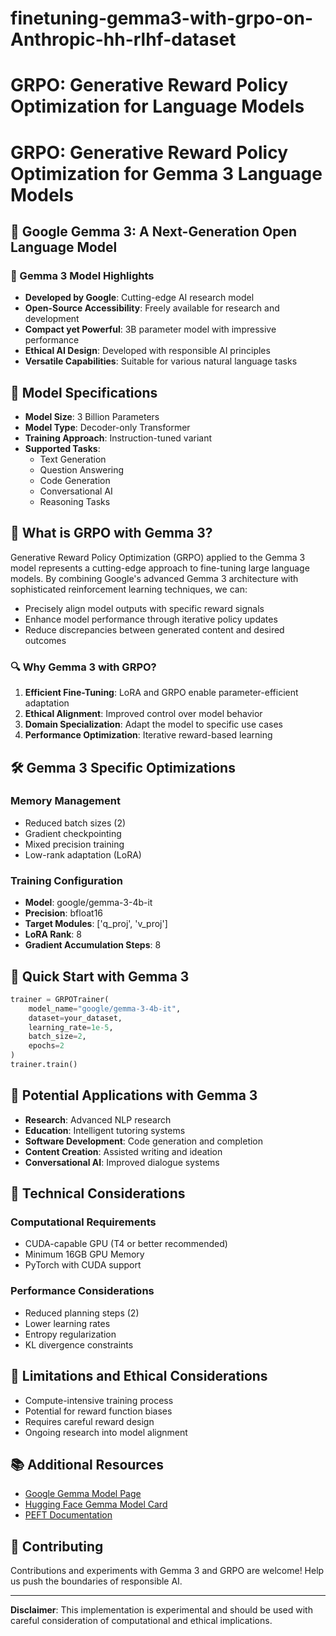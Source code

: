 # finetuning-gemma3-with-grpo-on-Anthropic-hh-rlhf-dataset
# GRPO: Generative Reward Policy Optimization for Language Models

# GRPO: Generative Reward Policy Optimization for Gemma 3 Language Models

## 🚀 Google Gemma 3: A Next-Generation Open Language Model

### 🌟 Gemma 3 Model Highlights
- **Developed by Google**: Cutting-edge AI research model
- **Open-Source Accessibility**: Freely available for research and development
- **Compact yet Powerful**: 3B parameter model with impressive performance
- **Ethical AI Design**: Developed with responsible AI principles
- **Versatile Capabilities**: Suitable for various natural language tasks

## 🤖 Model Specifications
- **Model Size**: 3 Billion Parameters
- **Model Type**: Decoder-only Transformer
- **Training Approach**: Instruction-tuned variant
- **Supported Tasks**: 
  - Text Generation
  - Question Answering
  - Code Generation
  - Conversational AI
  - Reasoning Tasks

## 📘 What is GRPO with Gemma 3?

Generative Reward Policy Optimization (GRPO) applied to the Gemma 3 model represents a cutting-edge approach to fine-tuning large language models. By combining Google's advanced Gemma 3 architecture with sophisticated reinforcement learning techniques, we can:

- Precisely align model outputs with specific reward signals
- Enhance model performance through iterative policy updates
- Reduce discrepancies between generated content and desired outcomes

### 🔍 Why Gemma 3 with GRPO?

1. **Efficient Fine-Tuning**: LoRA and GRPO enable parameter-efficient adaptation
2. **Ethical Alignment**: Improved control over model behavior
3. **Domain Specialization**: Adapt the model to specific use cases
4. **Performance Optimization**: Iterative reward-based learning

## 🛠 Gemma 3 Specific Optimizations

### Memory Management
- Reduced batch sizes (2)
- Gradient checkpointing
- Mixed precision training
- Low-rank adaptation (LoRA)

### Training Configuration
- **Model**: google/gemma-3-4b-it
- **Precision**: bfloat16
- **Target Modules**: ['q_proj', 'v_proj']
- **LoRA Rank**: 8
- **Gradient Accumulation Steps**: 8

## 🚀 Quick Start with Gemma 3

```python
trainer = GRPOTrainer(
    model_name="google/gemma-3-4b-it",
    dataset=your_dataset,
    learning_rate=1e-5,
    batch_size=2,
    epochs=2
)
trainer.train()
```

## 🎯 Potential Applications with Gemma 3

- **Research**: Advanced NLP research
- **Education**: Intelligent tutoring systems
- **Software Development**: Code generation and completion
- **Content Creation**: Assisted writing and ideation
- **Conversational AI**: Improved dialogue systems

## 🔬 Technical Considerations

### Computational Requirements
- CUDA-capable GPU (T4 or better recommended)
- Minimum 16GB GPU Memory
- PyTorch with CUDA support

### Performance Considerations
- Reduced planning steps (2)
- Lower learning rates
- Entropy regularization
- KL divergence constraints

## 🌈 Limitations and Ethical Considerations

- Compute-intensive training process
- Potential for reward function biases
- Requires careful reward design
- Ongoing research into model alignment

## 📚 Additional Resources

- [Google Gemma Model Page](https://ai.google.dev/gemma)
- [Hugging Face Gemma Model Card](https://huggingface.co/google/gemma-3b)
- [PEFT Documentation](https://github.com/huggingface/peft)

## 🤝 Contributing

Contributions and experiments with Gemma 3 and GRPO are welcome! Help us push the boundaries of responsible AI.

---

**Disclaimer**: This implementation is experimental and should be used with careful consideration of computational and ethical implications.
